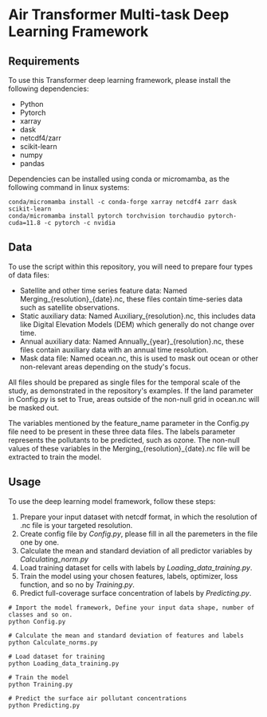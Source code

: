 # Air Transformer Multi-task Deep Learning Framework

## Requirements

To use this Transformer deep learning framework, please install the following dependencies:

- Python 
- Pytorch
- xarray
- dask
- netcdf4/zarr
- scikit-learn
- numpy
- pandas

Dependencies can be installed using conda or micromamba, as the following command in linux systems:

```
conda/micromamba install -c conda-forge xarray netcdf4 zarr dask scikit-learn 
conda/micromamba install pytorch torchvision torchaudio pytorch-cuda=11.8 -c pytorch -c nvidia
```

## Data
To use the script within this repository, you will need to prepare four types of data files:

- Satellite and other time series feature data: Named Merging_{resolution}_{date}.nc, these files contain time-series data such as satellite observations.
- Static auxiliary data: Named Auxiliary_{resolution}.nc, this includes data like Digital Elevation Models (DEM) which generally do not change over time.
- Annual auxiliary data: Named Annually_{year}_{resolution}.nc, these files contain auxiliary data with an annual time resolution.
- Mask data file: Named ocean.nc, this is used to mask out ocean or other non-relevant areas depending on the study's focus.

All files should be prepared as single files for the temporal scale of the study, as demonstrated in the repository's examples. If the land parameter in Config.py is set to True, areas outside of the non-null grid in ocean.nc will be masked out.

The variables mentioned by the feature_name parameter in the Config.py file need to be present in these three data files. The labels parameter represents the pollutants to be predicted, such as ozone. The non-null values of these variables in the Merging_{resolution}_{date}.nc file will be extracted to train the model.


## Usage

To use the deep learning model framework, follow these steps:

1. Prepare your input dataset with netcdf format, in which the resolution of .nc file is your targeted resolution.
2. Create config file by *Config.py*, please fill in all the paremeters in the file one by one.
3. Calculate the mean and standard deviation of all predictor variables by *Calculating_norm.py*
4. Load training dataset for cells with labels by *Loading_data_training.py*.
5. Train the model using your chosen features, labels, optimizer, loss function, and so no by *Training.py*.
6. Predict full-coverage surface concentration of labels by *Predicting.py*.

```
# Import the model framework, Define your input data shape, number of classes and so on.
python Config.py

# Calculate the mean and standard deviation of features and labels
python Calculate_norms.py

# Load dataset for training
python Loading_data_training.py

# Train the model
python Training.py

# Predict the surface air pollutant concentrations
python Predicting.py

```